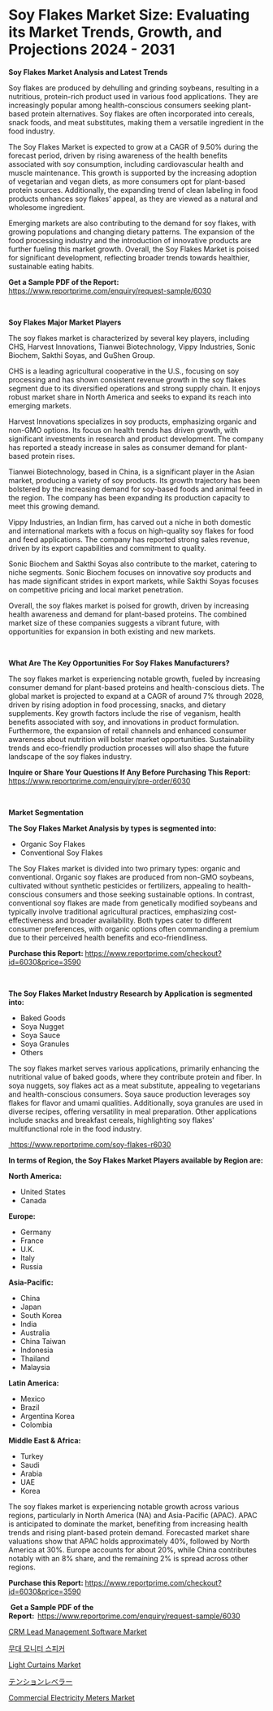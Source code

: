 <p><h1>Soy Flakes Market Size: Evaluating its Market Trends, Growth, and Projections 2024 - 2031</h1></p><p><strong>Soy Flakes Market Analysis and Latest Trends</strong></p>
<p><p>Soy flakes are produced by dehulling and grinding soybeans, resulting in a nutritious, protein-rich product used in various food applications. They are increasingly popular among health-conscious consumers seeking plant-based protein alternatives. Soy flakes are often incorporated into cereals, snack foods, and meat substitutes, making them a versatile ingredient in the food industry.</p><p>The Soy Flakes Market is expected to grow at a CAGR of 9.50% during the forecast period, driven by rising awareness of the health benefits associated with soy consumption, including cardiovascular health and muscle maintenance. This growth is supported by the increasing adoption of vegetarian and vegan diets, as more consumers opt for plant-based protein sources. Additionally, the expanding trend of clean labeling in food products enhances soy flakes’ appeal, as they are viewed as a natural and wholesome ingredient.</p><p>Emerging markets are also contributing to the demand for soy flakes, with growing populations and changing dietary patterns. The expansion of the food processing industry and the introduction of innovative products are further fueling this market growth. Overall, the Soy Flakes Market is poised for significant development, reflecting broader trends towards healthier, sustainable eating habits.</p></p>
<p><strong>Get a Sample PDF of the Report:&nbsp;</strong> <a href="https://www.reportprime.com/enquiry/request-sample/6030">https://www.reportprime.com/enquiry/request-sample/6030</a></p>
<p>&nbsp;</p>
<p><strong>Soy Flakes Major Market Players</strong></p>
<p><p>The soy flakes market is characterized by several key players, including CHS, Harvest Innovations, Tianwei Biotechnology, Vippy Industries, Sonic Biochem, Sakthi Soyas, and GuShen Group. </p><p>CHS is a leading agricultural cooperative in the U.S., focusing on soy processing and has shown consistent revenue growth in the soy flakes segment due to its diversified operations and strong supply chain. It enjoys robust market share in North America and seeks to expand its reach into emerging markets.</p><p>Harvest Innovations specializes in soy products, emphasizing organic and non-GMO options. Its focus on health trends has driven growth, with significant investments in research and product development. The company has reported a steady increase in sales as consumer demand for plant-based protein rises.</p><p>Tianwei Biotechnology, based in China, is a significant player in the Asian market, producing a variety of soy products. Its growth trajectory has been bolstered by the increasing demand for soy-based foods and animal feed in the region. The company has been expanding its production capacity to meet this growing demand.</p><p>Vippy Industries, an Indian firm, has carved out a niche in both domestic and international markets with a focus on high-quality soy flakes for food and feed applications. The company has reported strong sales revenue, driven by its export capabilities and commitment to quality.</p><p>Sonic Biochem and Sakthi Soyas also contribute to the market, catering to niche segments. Sonic Biochem focuses on innovative soy products and has made significant strides in export markets, while Sakthi Soyas focuses on competitive pricing and local market penetration.</p><p>Overall, the soy flakes market is poised for growth, driven by increasing health awareness and demand for plant-based proteins. The combined market size of these companies suggests a vibrant future, with opportunities for expansion in both existing and new markets.</p></p>
<p>&nbsp;</p>
<p><strong>What Are The Key Opportunities For Soy Flakes Manufacturers?</strong></p>
<p><p>The soy flakes market is experiencing notable growth, fueled by increasing consumer demand for plant-based proteins and health-conscious diets. The global market is projected to expand at a CAGR of around 7% through 2028, driven by rising adoption in food processing, snacks, and dietary supplements. Key growth factors include the rise of veganism, health benefits associated with soy, and innovations in product formulation. Furthermore, the expansion of retail channels and enhanced consumer awareness about nutrition will bolster market opportunities. Sustainability trends and eco-friendly production processes will also shape the future landscape of the soy flakes industry.</p></p>
<p><strong>Inquire or Share Your Questions If Any Before Purchasing This Report:</strong> <a href="https://www.reportprime.com/enquiry/pre-order/6030">https://www.reportprime.com/enquiry/pre-order/6030</a></p>
<p>&nbsp;</p>
<p><strong>Market Segmentation</strong></p>
<p><strong>The Soy Flakes Market Analysis by types is segmented into:</strong></p>
<p><ul><li>Organic Soy Flakes</li><li>Conventional Soy Flakes</li></ul></p>
<p><p>The Soy Flakes market is divided into two primary types: organic and conventional. Organic soy flakes are produced from non-GMO soybeans, cultivated without synthetic pesticides or fertilizers, appealing to health-conscious consumers and those seeking sustainable options. In contrast, conventional soy flakes are made from genetically modified soybeans and typically involve traditional agricultural practices, emphasizing cost-effectiveness and broader availability. Both types cater to different consumer preferences, with organic options often commanding a premium due to their perceived health benefits and eco-friendliness.</p></p>
<p><strong>Purchase this Report:&nbsp;</strong><a href="https://www.reportprime.com/checkout?id=6030&price=3590">https://www.reportprime.com/checkout?id=6030&price=3590</a></p>
<p>&nbsp;</p>
<p><strong>The Soy Flakes Market Industry Research by Application is segmented into:</strong></p>
<p><ul><li>Baked Goods</li><li>Soya Nugget</li><li>Soya Sauce</li><li>Soya Granules</li><li>Others</li></ul></p>
<p><p>The soy flakes market serves various applications, primarily enhancing the nutritional value of baked goods, where they contribute protein and fiber. In soya nuggets, soy flakes act as a meat substitute, appealing to vegetarians and health-conscious consumers. Soya sauce production leverages soy flakes for flavor and umami qualities. Additionally, soya granules are used in diverse recipes, offering versatility in meal preparation. Other applications include snacks and breakfast cereals, highlighting soy flakes' multifunctional role in the food industry.</p></p>
<p><a href="https://www.reportprime.com/soy-flakes-r6030">&nbsp;https://www.reportprime.com/soy-flakes-r6030</a></p>
<p><strong>In terms of Region, the Soy Flakes Market Players available by Region are:</strong></p>
<p>
    <p> <strong> North America: </strong>
        <ul>
            <li>United States</li>
            <li>Canada</li>
        </ul>
        </p> 
    <p> <strong> Europe: </strong>
        <ul>
            <li>Germany</li>
            <li>France</li>
            <li>U.K.</li>
            <li>Italy</li>
            <li>Russia</li>
        </ul>
        </p> 
    <p> <strong> Asia-Pacific: </strong>
        <ul>
            <li>China</li>
            <li>Japan</li>
            <li>South Korea</li>
            <li>India</li>
            <li>Australia</li>
            <li>China Taiwan</li>
            <li>Indonesia</li>
            <li>Thailand</li>
            <li>Malaysia</li>
        </ul>
        </p> 
    <p> <strong> Latin America: </strong>
        <ul>
            <li>Mexico</li>
            <li>Brazil</li>
            <li>Argentina Korea</li>
            <li>Colombia</li>
        </ul>
        </p> 
    <p> <strong> Middle East & Africa: </strong>
        <ul>
            <li>Turkey</li>
            <li>Saudi</li>
            <li>Arabia</li>
            <li>UAE</li>
            <li>Korea</li>
        </ul>
    </p>
    </p>
<p><p>The soy flakes market is experiencing notable growth across various regions, particularly in North America (NA) and Asia-Pacific (APAC). APAC is anticipated to dominate the market, benefiting from increasing health trends and rising plant-based protein demand. Forecasted market share valuations show that APAC holds approximately 40%, followed by North America at 30%. Europe accounts for about 20%, while China contributes notably with an 8% share, and the remaining 2% is spread across other regions.</p></p>
<p><strong>Purchase this Report: </strong><a href="https://www.reportprime.com/checkout?id=6030&price=3590">https://www.reportprime.com/checkout?id=6030&price=3590</a></p>
<p>&nbsp;<strong>Get a Sample PDF of the Report:&nbsp;&nbsp;</strong><a href="https://www.reportprime.com/enquiry/request-sample/6030">https://www.reportprime.com/enquiry/request-sample/6030</a></p>
<p><strong></strong></p>
<p><p><a href="https://www.linkedin.com/pulse/crm-lead-management-software-market-size-share-trends-analysis-aifif?trackingId=dJNT87gsRFuH9SEeDGfrgg%3D%3D">CRM Lead Management Software Market</a></p><p><a href="https://medium.com/@biancamacdonald87/%EB%AC%B4%EB%8C%80-%EB%AA%A8%EB%8B%88%ED%84%B0-%EC%8A%A4%ED%94%BC%EC%BB%A4%EC%97%90-%EB%8C%80%ED%95%9C-%EA%B8%80%EB%A1%9C%EB%B2%8C-%EA%B4%80%EC%A0%90-%EC%8B%9C%EC%9E%A5-%EB%8F%99%ED%96%A5-%EB%8F%84%EC%A0%84-%EA%B3%BC%EC%A0%9C-%EB%B0%8F-%EC%98%88%EC%B8%A1-2024-2031-96106e04f595">무대 모니터 스피커</a></p><p><a href="https://medium.com/@brennakessler/light-curtains-market-global-market-share-and-ranking-overall-sales-and-demand-forecast-8af8ef929d5f">Light Curtains Market</a></p><p><a href="https://medium.com/@skylarreilly36/%E3%83%86%E3%83%B3%E3%82%B7%E3%83%A7%E3%83%B3%E3%83%AC%E3%83%99%E3%83%A9%E3%83%BC%E5%B8%82%E5%A0%B4%E3%82%B7%E3%82%A7%E3%82%A2-%E5%B8%82%E5%A0%B4%E5%88%86%E6%9E%90-%E6%88%90%E9%95%B7%E3%83%88%E3%83%AC%E3%83%B3%E3%83%89-2031%E5%B9%B4%E3%81%BE%E3%81%A7%E3%81%AE%E4%BA%88%E6%B8%AC%E6%9C%9F%E9%96%93%E3%81%AB%E5%90%91%E3%81%91%E3%81%9F%E4%BA%88%E6%B8%AC-ba03db335fb7">テンションレベラー</a></p><p><a href="https://medium.com/@brennakessler/global-commercial-electricity-meters-market-trends-and-innovations-a-forward-looking-analysis-e76d443335cd">Commercial Electricity Meters Market</a></p></p>